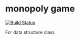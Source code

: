 # monopoly game
[![Build Status](https://travis-ci.org/yanmarques/monopoly-game.svg?branch=master)](https://travis-ci.org/yanmarques/monopoly-game)
 
 For data structure class